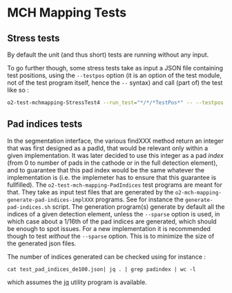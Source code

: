 <!-- doxy
\page refDetectorsMUONMCHMappingtest Tests
/doxy -->

# MCH Mapping Tests

## Stress tests

By default the unit (and thus short) tests are running without any input.

To go further though, some stress tests take as input a JSON file containing test
positions, using the  `--testpos` option (it is an option of the test module,
not of the test program itself, hence the `--` syntax) and call (part of) the
test like so :

```bash
o2-test-mchmapping-StressTest4 --run_test="*/*/*TestPos*" -- --testpos /some/dir/to/test_random_pos.json
```

## Pad indices tests

In the segmentation interface, the various findXXX method return an integer
that was first designed as a padId, that would be relevant only within a given
implementation. It was later decided to use this integer as a pad *index* (from
0 to number of pads in the cathode or in the full detection element), and to
guarantee that this pad index would be the same whatever the implementation is
(i.e. the implemeter has to ensure that this guarantee is fullfilled). The
`o2-test-mch-mapping-PadIndices` test programs are meant for that.  They take as
input test files that are generated by the
`o2-mch-mapping-generate-pad-indices-implXXX` programs. See for instance the
`generate-pad-indices.sh` script.  The generation program(s) generate by
default all the indices of a given detection element, unless the `--sparse`
option is used, in which case about a 1/16th of the pad indices are generated,
which should be enough to spot issues. For a new implementation it is
recommended though to test *without* the `--sparse` option.  This is to
minimize the size of the generated json files.

The number of indices generated can be checked using for instance : 

    cat test_pad_indices_de100.json| jq . | grep padindex | wc -l

which assumes the [jq](https://stedolan.github.io/jq/) utility program is
available.
